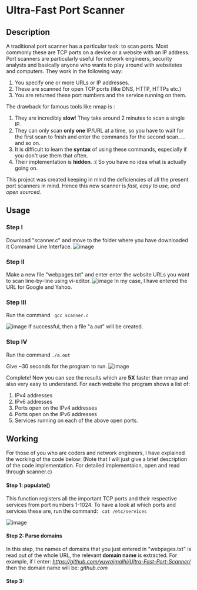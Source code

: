 # Ultra-Fast Port Scanner
## Description
A traditional port scanner has a particular task: to scan ports. Most commonly these are TCP ports on a device or a website with an IP address. Port scanners are particularly useful for network engineers, security analysts and basically anyone who wants to play around with websitetes and computers. 
They work in the following way:
  1. You specify one or more URLs or IP addresses.
  2. These are scanned for open TCP ports (like DNS, HTTP, HTTPs etc.)
  3. You are returned these port numbers and the service running on them.
  
The drawback for famous tools like nmap is : 
  1. They are incredibly **slow**! They take around 2 minutes to scan a single IP.
  2. They can only scan **only one** IP/URL at a time, so you have to wait for the first scan to fnish and enter the commands for the second scan..... and so on.
  3. It is difficult to learn the **syntax** of using these commands, especially if you don't use them that often.
  4. Their implementation is **hidden**. :(  So you have no idea what is actually going on. 
  
This project was created keeping in mind the deficiencies of all the present port scanners in mind. Hence this new scanner is _fast, easy to use, and open sourced._

## Usage
### Step I
Download "scanner.c" and move to the folder where you have downloaded it Command Line Interface.
![image](https://user-images.githubusercontent.com/76866159/105578937-a12eff00-5da9-11eb-99f1-fa3c0e05d8b4.png)


### Step II
Make a new file "webpages.txt" and enter enter the website URLs you want to scan line-by-line using vi-editor. 
![image](https://user-images.githubusercontent.com/76866159/105579035-eeab6c00-5da9-11eb-8dd4-9c1ee1f96467.png)
In my case, I have entered the URL for Google and Yahoo.


### Step III
Run the command 
                ``` gcc scanner.c```
                
![image](https://user-images.githubusercontent.com/76866159/105579123-83ae6500-5daa-11eb-84f4-1f1af7410e82.png)
If successful, then a file "a.out" will be created.

### Step IV
Run the command 
                  ``` ./a.out ```
                    
Give ~30 seconds for the program to run.
![image](https://user-images.githubusercontent.com/76866159/105579230-3a124a00-5dab-11eb-97f1-19962f91fa74.png)

Complete! 
Now you can see the results which are **5X** faster than nmap and also very easy to understand.
For each website the program shows a list of:
  1. IPv4 addresses
  2. IPv6 addresses
  3. Ports open on the IPv4 addresses
  4. Ports open on the IPv6 addresses
  5. Services running on each of the above open ports.
  

## Working
For those of you who are coders and network engineers, I have explained the working of the code below:
(Note that I will just give a brief description of the code implementation. For detailed implementaion, open and read through scanner.c)

#### Step 1: populate()
This function registers all the important TCP ports and their respective services from port numbers 1-1024.
To have a look at which ports and services these are, run the command:
                ``` cat /etc/services```
                
 ![image](https://user-images.githubusercontent.com/76866159/105579995-bc9d0880-5daf-11eb-8f51-dd9df1109f65.png)
 
 #### Step 2: Parse domains
 In this step, the names of domains that you just entered in "webpages.txt" is read out of the whole URL, the relevant **domain name** is extracted.
 For example, if I enter: _https://github.com/yuvrajmalhi/Ultra-Fast-Port-Scanner/_ 
 then the domain name will be: _github.com_

#### Step 3: 





